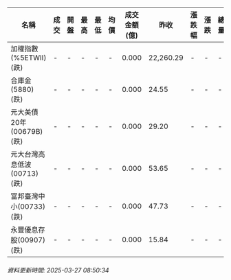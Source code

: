 | 名稱 | 成交 | 開盤 | 最高 | 最低 | 均價 | 成交金額(億) | 昨收 | 漲跌幅 | 漲跌 | 總量 | 昨量 | 振幅 |
| -------- | -------- | -------- | -------- |-------- | -------- | -------- |-------- |-------- |-------- | -------- | -------- |-------- |
|加權指數(%5ETWII) (跌)|-|-|-|-|-|0.000|22,260.29|-|-|-|-|0.00%|
|合庫金(5880) (跌)|-|-|-|-|-|0.000|24.55|-|-|-|-|0.00%|
|元大美債20年(00679B) (跌)|-|-|-|-|-|0.000|29.20|-|-|-|-|0.00%|
|元大台灣高息低波(00713) (跌)|-|-|-|-|-|0.000|53.65|-|-|-|-|0.00%|
|富邦臺灣中小(00733) (跌)|-|-|-|-|-|0.000|47.73|-|-|-|-|0.00%|
|永豐優息存股(00907) (跌)|-|-|-|-|-|0.000|15.84|-|-|-|-|0.00%|
###### 資料更新時間: 2025-03-27 08:50:34